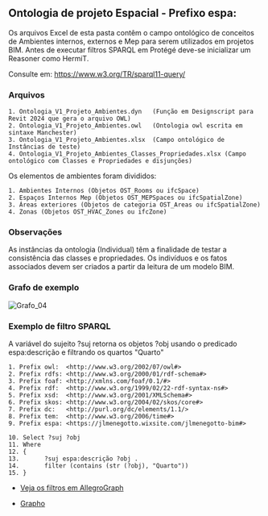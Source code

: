 ## Ontologia de projeto Espacial - Prefixo espa:
Os arquivos Excel de esta pasta contêm o campo ontológico de conceitos de Ambientes internos, externos e Mep para serem utilizados em projetos BIM.
Antes de executar filtros SPARQL em Protégé deve-se inicializar um Reasoner como HermiT. 

Consulte em: https://www.w3.org/TR/sparql11-query/

### Arquivos
    1. Ontologia_V1_Projeto_Ambientes.dyn   (Função em Designscript para Revit 2024 que gera o arquivo OWL)
    2. Ontologia_V1_Projeto_Ambientes.owl   (Ontologia owl escrita em sintaxe Manchester)
    3. Ontologia_V1_Projeto_Ambientes.xlsx  (Campo ontológico de Instâncias de teste)
    4. Ontologia_V1_Projeto_Ambientes_Classes_Propriedades.xlsx (Campo ontológico com Classes e Propriedades e disjunções) 

Os elementos de ambientes foram divididos: 

    1. Ambientes Internos (Objetos OST_Rooms ou ifcSpace)
    2. Espaços Internos Mep (Objetos OST_MEPSpaces ou ifcSpatialZone)
    3. Áreas exteriores (Objetos de categoria OST_Areas ou ifcSpatialZone)
    4. Zonas (Objetos OST_HVAC_Zones ou ifcZone)

### Observações
As instâncias da ontologia (Individual) têm a finalidade de testar a consistência das classes e propriedades. 
Os indivíduos e os fatos associados devem ser criados a partir da leitura de um modelo BIM.

### Grafo de exemplo 
![Grafo_04](https://github.com/JLMenegotto/OntologiaBIM/assets/9437020/9b139e35-4c91-4480-a790-298d8c7d6b7c)

### Exemplo de filtro SPARQL 
A variável do sujeito ?suj retorna os objetos ?obj usando o predicado espa:descrição e filtrando os quartos "Quarto"

    1. Prefix owl:  <http://www.w3.org/2002/07/owl#>
    2. Prefix rdfs: <http://www.w3.org/2000/01/rdf-schema#>
    3. Prefix foaf: <http://xmlns.com/foaf/0.1/#>
    4. Prefix rdf:  <http://www.w3.org/1999/02/22-rdf-syntax-ns#>
    5. Prefix xsd:  <http://www.w3.org/2001/XMLSchema#>
    6. Prefix skos: <http://www.w3.org/2004/02/skos/core#>
    7. Prefix dc:   <http://purl.org/dc/elements/1.1/>
    8. Prefix tem:  <http://www.w3.org/2006/time#>
    9. Prefix espa: <https://jlmenegotto.wixsite.com/jlmenegotto-bim#>
    
    10. Select ?suj ?obj 
    11. Where
    12. {
    13.       ?suj espa:descrição ?obj .
    14.       filter (contains (str (?obj), "Quarto"))
    15. }

- [Veja os filtros em AllegroGraph ](https://ag132vl3gqf5dw9c.allegrograph.cloud/webview/repositories/OBIM/exec-query/anonymous/sa6FJP-X4BPF_g530CfyR/results?text=Select+%3Fs+%3Fo+%0A++++Where%0A++++%7B%0A+++++++++++%3Fs++arq%3Adescri%C3%A7%C3%A3o+%3Fo+.%0A+++++++++++filter+%28contains+%28str+%28%3Fo%29%2C+%22Quarto%22%29%29+%0A++++%7D&language=SPARQL)

- [Grapho](https://ag132vl3gqf5dw9c.allegrograph.cloud/gruff/srv/38867/)
 
